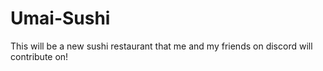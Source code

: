 # Umai-Sushi
This will be a new sushi restaurant that me and my friends on discord will contribute on!
